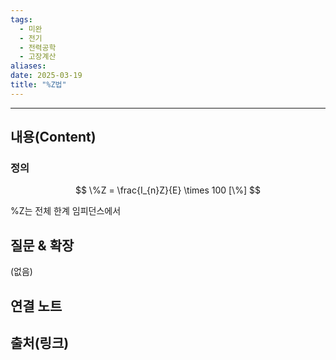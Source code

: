 ```yaml
---
tags:
  - 미완
  - 전기
  - 전력공학
  - 고장계산
aliases: 
date: 2025-03-19
title: "%Z법"
---
```


---

## 내용(Content)

### 정의

$$
\%Z = \frac{I_{n}Z}{E} \times 100 [\%]
$$

%Z는 전체 한계 임피던스에서 

## 질문 & 확장

(없음)

## 연결 노트

## 출처(링크)





